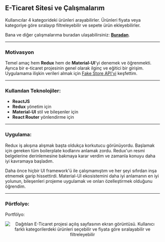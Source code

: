 ## E-Ticaret Sitesi ve Çalışmalarım

Kullanıcılar 4 kategorideki ürünleri arayabilirler. Ürünleri fiyata veya kategoriye göre sıralayıp filtreleyebilir ve sepete ürün ekleyebilirler.

Bana ve diğer çalışmalarıma buradan ulaşabilirsiniz: [**Buradan**](https://konsepttema.com/ 'Konsept Tema').

---

### Motivasyon

Temel amaç hem **Redux** hem de **Material-UI**'yi denemek ve öğrenmekti. Ayrıca bir e-ticaret projesinin
genel olarak ilginç ve eğitici bir girişim. Uygulamama ilişkin verileri almak için [Fake Store API'yi](https://fakestoreapi.com/ 'Fake Store API ana sayfası') keşfettim.

---

### Kullanılan Teknolojiler:

- **ReactJS**
- **Redux** yönetim için
- **Material-UI** stil ve bileşenler için
- **React Router** yönlendirme için

---

### Uygulama:

Redux iş akışına alışmak başta oldukça korkutucu görünüyordu. Başlamak için gereken tüm boilerplate kodlarını anlamak zordu. Redux'un resmi belgelerine derinlemesine bakmaya karar verdim ve zamanla konuyu daha iyi kavramaya başladım.

Daha önce hiçbir UI framework'ü ile çalışmamıştım ve her şeyi sıfırdan inşa etmemek garip hissettirdi. Material-UI ekosistemini daha iyi anlamanın en iyi yolunun, bileşenleri projeme uygulamak ve onları özelleştirmek olduğunu öğrendim.

---

### Pörtfolyo:

Portfölyo:

<p align="center">
<img src="https://konsepttema.com/" alt="Dağıtılan E-Ticaret projesi açılış sayfasının ekran görüntüsü. Kullanıcı farklı kategorilerdeki ürünleri seçebilir ve fiyata göre sıralayabilir ve filtreleyebilir" title="Açılış sayfasının ekran görüntüsü"/>
</p>

